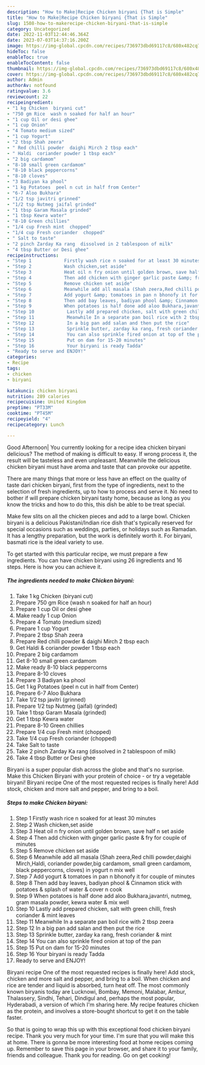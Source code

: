 ```yaml
---
description: "How to Make|Recipe Chicken biryani {That is Simple"
title: "How to Make|Recipe Chicken biryani {That is Simple"
slug: 1508-how-to-makerecipe-chicken-biryani-that-is-simple
category: Uncategorized
date: 2022-11-03T12:44:46.364Z
date: 2023-07-03T14:37:16.200Z
image: https://img-global.cpcdn.com/recipes/736973dbd69117c8/680x482cq70/chicken-biryani-recipe-main-photo.jpg
hideToc: false
enableToc: true
enableTocContent: false
thumbnail: https://img-global.cpcdn.com/recipes/736973dbd69117c8/680x482cq70/chicken-biryani-recipe-main-photo.jpg
cover: https://img-global.cpcdn.com/recipes/736973dbd69117c8/680x482cq70/chicken-biryani-recipe-main-photo.jpg
author: Admin
authorAv: notfound
ratingvalue: 3.6
reviewcount: 22
recipeingredient:
- "1 kg Chicken  biryani cut"
- "750 gm Rice  wash n soaked for half an hour"
- "1 cup Oil or desi ghee"
- "1 cup Onion"
- "4 Tomato medium sized"
- "1 cup Yogurt"
- "2 tbsp Shah zeera"
- " Red chilli powder  daighi Mirch 2 tbsp each"
- " Haldi  coriander powder 1 tbsp each"
- "2 big cardamom"
- "8-10 small green cardamom"
- "8-10 black peppercorns"
- "8-10 cloves"
- "3 Badiyan ka phool"
- "1 kg Potatoes  peel n cut in half from Center"
- "6-7 Aloo Bukhara"
- "1/2 tsp javitri grinned"
- "1/2 tsp Nutmeg jaifal grinded"
- "1 tbsp Garam Masala grinded"
- "1 tbsp Kewra water"
- "8-10 Green chillies"
- "1/4 cup Fresh mint  chopped"
- "1/4 cup Fresh coriander  chopped"
- " Salt to taste"
- "2 pinch Zarday Ka rang  dissolved in 2 tablespoon of milk"
- "4 tbsp Butter or Desi ghee"
recipeinstructions:
- "Step 1            Firstly wash rice n soaked for at least 30 minutes"
- "Step 2            Wash chicken,set aside"
- "Step 3            Heat oil n fry onion until golden brown, save half n set aside"
- "Step 4            Then add chicken with ginger garlic paste &amp; fry for couple of minutes"
- "Step 5            Remove chicken set aside"
- "Step 6            Meanwhile add all masala (Shah zeera,Red chilli powder,daighi Mirch,Haldi, coriander powder,big cardamom, small green cardamom, black peppercorns, cloves) in yogurt n mix well"
- "Step 7            Add yogurt &amp; tomatoes in pan n bhonofy it for couple of minutes"
- "Step 8            Then add bay leaves, badiyan phool &amp; Cinnamon stick with potatoes &amp; splash of water &amp; cover n cook"
- "Step 9            When potatoes is half done add aloo Bukhara,javantri, nutmeg, gram masala powder, kewra water &amp; mix well"
- "Step 10            Lastly add prepared chicken, salt with green chilli, fresh coriander &amp; mint leaves"
- "Step 11            Meanwhile In a separate pan boil rice with 2 tbsp zeera"
- "Step 12            In a big pan add salan and then put the rice"
- "Step 13            Sprinkle butter, zarday ka rang, fresh coriander &amp; mint"
- "Step 14            You can also sprinkle fired onion at top of the pan"
- "Step 15            Put on dam for 15-20 minutes"
- "Step 16            Your biryani is ready Tadda"
- "Ready to serve and ENJOY!"
categories:
- Recipe
tags:
- chicken
- biryani

katakunci: chicken biryani 
nutrition: 289 calories
recipecuisine: United Kingdom
preptime: "PT33M"
cooktime: "PT45M"
recipeyield: "4"
recipecategory: Lunch

---
```



Good Afternoon| You currently looking for a recipe idea chicken biryani delicious? The method of making is difficult to easy. If wrong process it, the result will be tasteless and even unpleasant. Meanwhile the delicious chicken biryani must have aroma and taste that can provoke our appetite.






There are many things that more or less have an effect on the quality of taste dari chicken biryani, first from the type of ingredients, next to the selection of fresh ingredients, up to how to process and serve it. No need to bother if will prepare chicken biryani tasty home, because as long as you know the tricks and how to do this, this dish be able to be treat special.


Make few slits on all the chicken pieces and add to a large bowl. Chicken biryani is a delicious Pakistani/Indian rice dish that&#39;s typically reserved for special occasions such as weddings, parties, or holidays such as Ramadan. It has a lengthy preparation, but the work is definitely worth it. For biryani, basmati rice is the ideal variety to use.


To get started with this particular recipe, we must prepare a few ingredients. You can have chicken biryani using 26 ingredients and 16 steps. Here is how you can achieve it.

<!--inarticleads1-->

##### The ingredients needed to make Chicken biryani:

1. Take 1 kg Chicken  (biryani cut)
1. Prepare 750 gm Rice  (wash n soaked for half an hour)
1. Prepare 1 cup Oil or desi ghee
1. Make ready 1 cup Onion
1. Prepare 4 Tomato (medium sized)
1. Prepare 1 cup Yogurt
1. Prepare 2 tbsp Shah zeera
1. Prepare  Red chilli powder &amp; daighi Mirch 2 tbsp each
1. Get  Haldi &amp; coriander powder 1 tbsp each
1. Prepare 2 big cardamom
1. Get 8-10 small green cardamom
1. Make ready 8-10 black peppercorns
1. Prepare 8-10 cloves
1. Prepare 3 Badiyan ka phool
1. Get 1 kg Potatoes  (peel n cut in half from Center)
1. Prepare 6-7 Aloo Bukhara
1. Take 1/2 tsp javitri (grinned)
1. Prepare 1/2 tsp Nutmeg (jaifal) (grinded)
1. Take 1 tbsp Garam Masala (grinded)
1. Get 1 tbsp Kewra water
1. Prepare 8-10 Green chillies
1. Prepare 1/4 cup Fresh mint  (chopped)
1. Take 1/4 cup Fresh coriander  (chopped)
1. Take  Salt to taste
1. Take 2 pinch Zarday Ka rang  (dissolved in 2 tablespoon of milk)
1. Take 4 tbsp Butter or Desi ghee


Biryani is a super popular dish across the globe and that&#39;s no surprise. Make this Chicken Biryani with your protein of choice - or try a vegetable biryani! Biryani recipe One of the most requested recipes is finally here! Add stock, chicken and more salt and pepper, and bring to a boil. 

<!--inarticleads2-->

##### Steps to make Chicken biryani:

1. Step 1            Firstly wash rice n soaked for at least 30 minutes
1. Step 2            Wash chicken,set aside
1. Step 3            Heat oil n fry onion until golden brown, save half n set aside
1. Step 4            Then add chicken with ginger garlic paste &amp; fry for couple of minutes
1. Step 5            Remove chicken set aside
1. Step 6            Meanwhile add all masala (Shah zeera,Red chilli powder,daighi Mirch,Haldi, coriander powder,big cardamom, small green cardamom, black peppercorns, cloves) in yogurt n mix well
1. Step 7            Add yogurt &amp; tomatoes in pan n bhonofy it for couple of minutes
1. Step 8            Then add bay leaves, badiyan phool &amp; Cinnamon stick with potatoes &amp; splash of water &amp; cover n cook
1. Step 9            When potatoes is half done add aloo Bukhara,javantri, nutmeg, gram masala powder, kewra water &amp; mix well
1. Step 10            Lastly add prepared chicken, salt with green chilli, fresh coriander &amp; mint leaves
1. Step 11            Meanwhile In a separate pan boil rice with 2 tbsp zeera
1. Step 12            In a big pan add salan and then put the rice
1. Step 13            Sprinkle butter, zarday ka rang, fresh coriander &amp; mint
1. Step 14            You can also sprinkle fired onion at top of the pan
1. Step 15            Put on dam for 15-20 minutes
1. Step 16            Your biryani is ready Tadda
1. Ready to serve and ENJOY!

Biryani recipe One of the most requested recipes is finally here! Add stock, chicken and more salt and pepper, and bring to a boil. When chicken and rice are tender and liquid is absorbed, turn heat off. The most commonly known biryanis today are Lucknowi, Bombay, Memoni, Malabar, Ambur, Thalassery, Sindhi, Tehari, Dindigul and, perhaps the most popular, Hyderabadi, a version of which I&#39;m sharing here. My recipe features chicken as the protein, and involves a store-bought shortcut to get it on the table faster. 

So that is going to wrap this up with this exceptional food chicken biryani recipe. Thank you very much for your time. I'm sure that you will make this at home. There is gonna be more interesting food at home recipes coming up. Remember to save this page in your browser, and share it to your family, friends and colleague. Thank you for reading. Go on get cooking!
